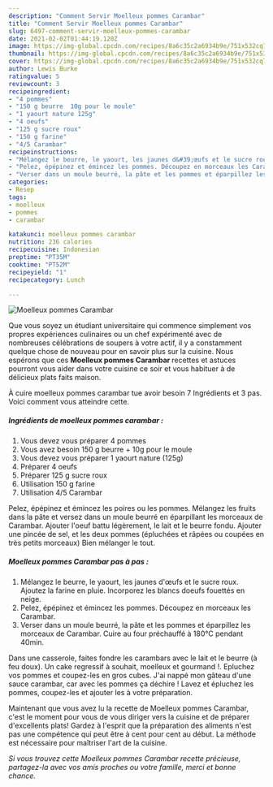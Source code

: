 ```yaml
---
description: "Comment Servir Moelleux pommes Carambar"
title: "Comment Servir Moelleux pommes Carambar"
slug: 6497-comment-servir-moelleux-pommes-carambar
date: 2021-02-02T01:44:19.120Z
image: https://img-global.cpcdn.com/recipes/8a6c35c2a6934b9e/751x532cq70/moelleux-pommes-carambar-photo-principale-de-la-recette.jpg
thumbnail: https://img-global.cpcdn.com/recipes/8a6c35c2a6934b9e/751x532cq70/moelleux-pommes-carambar-photo-principale-de-la-recette.jpg
cover: https://img-global.cpcdn.com/recipes/8a6c35c2a6934b9e/751x532cq70/moelleux-pommes-carambar-photo-principale-de-la-recette.jpg
author: Lewis Burke
ratingvalue: 5
reviewcount: 3
recipeingredient:
- "4 pommes"
- "150 g beurre  10g pour le moule"
- "1 yaourt nature 125g"
- "4 oeufs"
- "125 g sucre roux"
- "150 g farine"
- "4/5 Carambar"
recipeinstructions:
- "Mélangez le beurre, le yaourt, les jaunes d&#39;œufs et le sucre roux. Ajoutez la farine en pluie. Incorporez les blancs doeufs fouettés en neige."
- "Pelez, épépinez et émincez les pommes. Découpez en morceaux les Carambar."
- "Verser dans un moule beurré, la pâte et les pommes et éparpillez les morceaux de Carambar. Cuire au four préchauffé à 180°C pendant 40min."
categories:
- Resep
tags:
- moelleux
- pommes
- carambar

katakunci: moelleux pommes carambar 
nutrition: 236 calories
recipecuisine: Indonesian
preptime: "PT35M"
cooktime: "PT52M"
recipeyield: "1"
recipecategory: Lunch

---
```



![Moelleux pommes Carambar](https://img-global.cpcdn.com/recipes/8a6c35c2a6934b9e/751x532cq70/moelleux-pommes-carambar-photo-principale-de-la-recette.jpg)

Que vous soyez un étudiant universitaire qui commence simplement vos propres expériences culinaires ou un chef expérimenté avec de nombreuses célébrations de soupers à votre actif, il y a constamment quelque chose de nouveau pour en savoir plus sur la cuisine. Nous espérons que ces <strong> Moelleux pommes Carambar </strong> recettes et astuces pourront vous aider dans votre cuisine ce soir et vous habituer à de délicieux plats faits maison.

<!--inarticleads1-->

À cuire moelleux pommes carambar tue avoir besoin 7 Ingrédients et 3 pas. Voici comment vous atteindre cette.

##### Ingrédients de moelleux pommes carambar :

1. Vous devez vous préparer 4 pommes
1. Vous avez besoin 150 g beurre + 10g pour le moule
1. Vous devez vous préparer 1 yaourt nature (125g)
1. Préparer 4 oeufs
1. Préparer 125 g sucre roux
1. Utilisation 150 g farine
1. Utilisation 4/5 Carambar


Pelez, épépinez et émincez les poires ou les pommes. Mélangez les fruits dans la pâte et versez dans un moule beurré en éparpillant les morceaux de Carambar. Ajouter l&#39;oeuf battu légèrement, le lait et le beurre fondu. Ajouter une pincée de sel, et les deux pommes (épluchées et râpées ou coupées en très petits morceaux) Bien mélanger le tout. 

<!--inarticleads2-->

##### Moelleux pommes Carambar pas à pas :

1. Mélangez le beurre, le yaourt, les jaunes d&#39;œufs et le sucre roux. Ajoutez la farine en pluie. Incorporez les blancs doeufs fouettés en neige.
1. Pelez, épépinez et émincez les pommes. Découpez en morceaux les Carambar.
1. Verser dans un moule beurré, la pâte et les pommes et éparpillez les morceaux de Carambar. Cuire au four préchauffé à 180°C pendant 40min.


Dans une casserole, faites fondre les carambars avec le lait et le beurre (à feu doux). Un cake regressif à souhait, moelleux et gourmand !. Epluchez vos pommes et coupez-les en gros cubes. J&#39;ai nappé mon gâteau d&#39;une sauce carambar, car avec les pommes ça déchire ! Lavez et épluchez les pommes, coupez-les et ajouter les à votre préparation. 

<!--inarticleads1-->

<p>
Maintenant que vous avez lu la recette de Moelleux pommes Carambar, c'est le moment pour vous de vous diriger vers la cuisine et de préparer d'excellents plats! Gardez à l'esprit que la préparation des aliments n'est pas une compétence qui peut être à cent pour cent au début. La méthode est nécessaire pour maîtriser l'art de la cuisine.
</p>

<p>
<i>Si vous trouvez cette Moelleux pommes Carambar recette précieuse, partagez-la avec vos amis proches ou votre famille, merci et bonne chance.</i>
</p>
